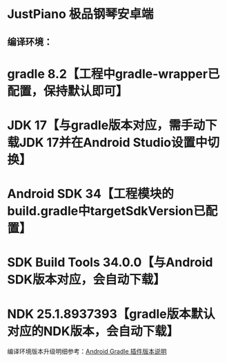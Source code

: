 # JustPiano 极品钢琴安卓端

## 编译环境：
# gradle 8.2【工程中gradle-wrapper已配置，保持默认即可】
# JDK 17【与gradle版本对应，需手动下载JDK 17并在Android Studio设置中切换】
# Android SDK 34【工程模块的build.gradle中targetSdkVersion已配置】
# SDK Build Tools 34.0.0【与Android SDK版本对应，会自动下载】
# NDK 25.1.8937393【gradle版本默认对应的NDK版本，会自动下载】

编译环境版本升级明细参考：[Android Gradle 插件版本说明](https://developer.android.google.cn/build/releases/gradle-plugin?hl=zh-cn)